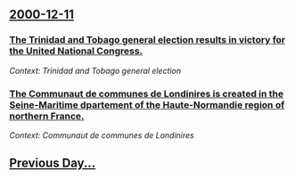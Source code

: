 ## [2000-12-11](/news/2000/12/11/index.md)

### [The Trinidad and Tobago general election results in victory for the United National Congress.](/news/2000/12/11/the-trinidad-and-tobago-general-election-results-in-victory-for-the-united-national-congress.md)
_Context: Trinidad and Tobago general election_

### [The Communaut de communes de Londinires is created in the Seine-Maritime dpartement of the Haute-Normandie region of northern France.](/news/2000/12/11/the-communaute-de-communes-de-londinieres-is-created-in-the-seine-maritime-departement-of-the-haute-normandie-region-of-northern-france.md)
_Context: Communaut de communes de Londinires_

## [Previous Day...](/news/2000/12/10/index.md)

